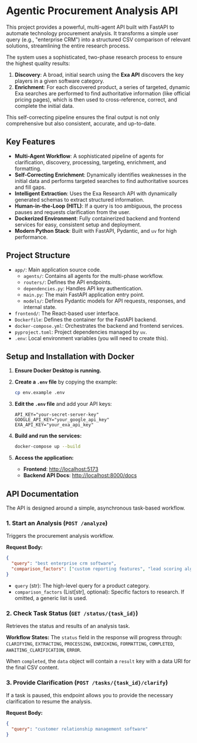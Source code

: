 # Agentic Procurement Analysis API

This project provides a powerful, multi-agent API built with FastAPI to automate technology procurement analysis. It transforms a simple user query (e.g., "enterprise CRM") into a structured CSV comparison of relevant solutions, streamlining the entire research process.

The system uses a sophisticated, two-phase research process to ensure the highest quality results:
1.  **Discovery**: A broad, initial search using the **Exa API** discovers the key players in a given software category.
2.  **Enrichment**: For each discovered product, a series of targeted, dynamic Exa searches are performed to find authoritative information (like official pricing pages), which is then used to cross-reference, correct, and complete the initial data.

This self-correcting pipeline ensures the final output is not only comprehensive but also consistent, accurate, and up-to-date.

## Key Features

-   **Multi-Agent Workflow**: A sophisticated pipeline of agents for clarification, discovery, processing, targeting, enrichment, and formatting.
-   **Self-Correcting Enrichment**: Dynamically identifies weaknesses in the initial data and performs targeted searches to find authoritative sources and fill gaps.
-   **Intelligent Extraction**: Uses the Exa Research API with dynamically generated schemas to extract structured information.
-   **Human-in-the-Loop (HITL)**: If a query is too ambiguous, the process pauses and requests clarification from the user.
-   **Dockerized Environment**: Fully containerized backend and frontend services for easy, consistent setup and deployment.
-   **Modern Python Stack**: Built with FastAPI, Pydantic, and `uv` for high performance.

## Project Structure

-   `app/`: Main application source code.
    -   `agents/`: Contains all agents for the multi-phase workflow.
    -   `routers/`: Defines the API endpoints.
    -   `dependencies.py`: Handles API key authentication.
    -   `main.py`: The main FastAPI application entry point.
    -   `models/`: Defines Pydantic models for API requests, responses, and internal state.
-   `frontend/`: The React-based user interface.
-   `Dockerfile`: Defines the container for the FastAPI backend.
-   `docker-compose.yml`: Orchestrates the backend and frontend services.
-   `pyproject.toml`: Project dependencies managed by `uv`.
-   `.env`: Local environment variables (you will need to create this).

## Setup and Installation with Docker

1.  **Ensure Docker Desktop is running.**

2.  **Create a `.env` file** by copying the example:
    ```bash
    cp env.example .env
    ```

3.  **Edit the `.env` file** and add your API keys:
    ```
    API_KEY="your-secret-server-key"
    GOOGLE_API_KEY="your_google_api_key"
    EXA_API_KEY="your_exa_api_key"
    ```

4.  **Build and run the services:**
    ```bash
    docker-compose up --build
    ```

5.  **Access the application:**
    -   **Frontend**: [http://localhost:5173](http://localhost:5173)
    -   **Backend API Docs**: [http://localhost:8000/docs](http://localhost:8000/docs)

## API Documentation

The API is designed around a simple, asynchronous task-based workflow.

### 1. Start an Analysis (`POST /analyze`)
Triggers the procurement analysis workflow.

**Request Body:**
```json
{
  "query": "best enterprise crm software",
  "comparison_factors": ["custom reporting features", "lead scoring algorithm"]
}
```
-   `query` (str): The high-level query for a product category.
-   `comparison_factors` (List[str], optional): Specific factors to research. If omitted, a generic list is used.

### 2. Check Task Status (`GET /status/{task_id}`)
Retrieves the status and results of an analysis task.

**Workflow States:**
The `status` field in the response will progress through: `CLARIFYING`, `EXTRACTING`, `PROCESSING`, `ENRICHING`, `FORMATTING`, `COMPLETED`, `AWAITING_CLARIFICATION`, `ERROR`.

When `completed`, the `data` object will contain a `result` key with a data URI for the final CSV content.

### 3. Provide Clarification (`POST /tasks/{task_id}/clarify`)
If a task is paused, this endpoint allows you to provide the necessary clarification to resume the analysis.

**Request Body:**
```json
{
  "query": "customer relationship management software"
}
```
